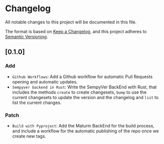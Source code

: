 # Changelog

All notable changes to this project will be documented in this file.

The format is based on [Keep a Changelog](https://keepachangelog.com/en/1.0.0/),
and this project adheres to [Semantic Versioning](https://semver.org/spec/v2.0.0.html).

## [0.1.0]

### Add

- `Github Workflows`: Add a Github workflow for automatic Pull Requests opening and automatic updates.
- `Sempyver backend in Rust`: Write the SempyVer BackEnd with Rust, that includes the methods `create` to create changesets, `bump` to use the current changesets to update the version and the changelog and `list` to list the current changes.

### Patch

- `Build with Pyproject`: Add the Maturin BackEnd for the build process, and include a workflow for the automatic publishing of the repo once we create new tags.

